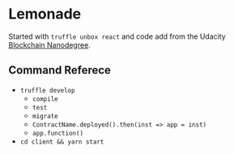 # Lemonade

Started with `truffle unbox react` and code add from the Udacity
[Blockchain Nanodegree](https://www.udacity.com/course/blockchain-developer-nanodegree--nd1309).

## Command Referece

- `truffle develop`
  - `compile`
  - `test`
  - `migrate`
  - `ContractName.deployed().then(inst => app = inst)`
  - `app.function()`
- `cd client && yarn start`
